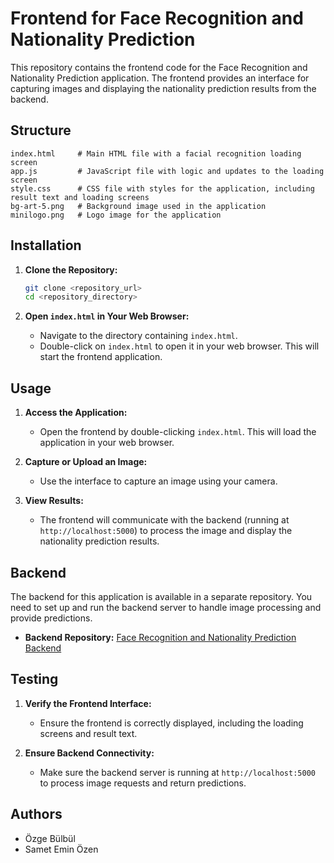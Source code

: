 # Frontend for Face Recognition and Nationality Prediction

This repository contains the frontend code for the Face Recognition and Nationality Prediction application. The frontend provides an interface for capturing images and displaying the nationality prediction results from the backend.

## Structure
```
index.html     # Main HTML file with a facial recognition loading screen 
app.js         # JavaScript file with logic and updates to the loading screen 
style.css      # CSS file with styles for the application, including result text and loading screens 
bg-art-5.png   # Background image used in the application 
minilogo.png   # Logo image for the application
```
## Installation

1. **Clone the Repository:**
    ```bash
    git clone <repository_url>
    cd <repository_directory>
    ```

2. **Open `index.html` in Your Web Browser:**
    - Navigate to the directory containing `index.html`.
    - Double-click on `index.html` to open it in your web browser. This will start the frontend application.

## Usage

1. **Access the Application:**
    - Open the frontend by double-clicking `index.html`. This will load the application in your web browser.

2. **Capture or Upload an Image:**
    - Use the interface to capture an image using your camera.

3. **View Results:**
    - The frontend will communicate with the backend (running at `http://localhost:5000`) to process the image and display the nationality prediction results.

## Backend

The backend for this application is available in a separate repository. You need to set up and run the backend server to handle image processing and provide predictions.

- **Backend Repository:** [Face Recognition and Nationality Prediction Backend](<https://github.com/zgeblbl/Nationality-recognition-backend.git>)


## Testing

1. **Verify the Frontend Interface:**
    - Ensure the frontend is correctly displayed, including the loading screens and result text.

2. **Ensure Backend Connectivity:**
    - Make sure the backend server is running at `http://localhost:5000` to process image requests and return predictions.

## Authors

- Özge Bülbül
- Samet Emin Özen
